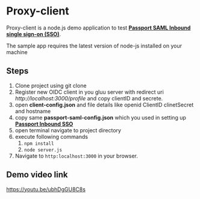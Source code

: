# Proxy-client


Proxy-client is a node.js demo application to test [**Passport SAML Inbound single sign-on (SSO)**](https://github.com/GluuFederation/gluu-passport/wiki/Passport-Inbound-SSO). 

The sample app requires the latest version of node-js installed on your machine 


## Steps

1. Clone project using git clone
1. Register new OIDC client in you gluu server with redirect uri _http://localhost:3000/profile_ and copy clientID and secrete.
1. open **client-config.json** and file details like openid ClientID clinetSecret and hostname
1. copy same **passport-saml-config.json** which you used in setting up [**Passport Inbound SSO**](https://github.com/GluuFederation/gluu-passport/wiki/Passport-Inbound-SSO) 
1. open terminal navigate to project directory
1. execute following commands 
    1. `npm install`
    1.  `node server.js`
1. Navigate to `http:localhost:3000` in your browser.


## Demo video link 
https://youtu.be/ubhDgGU8C8s
